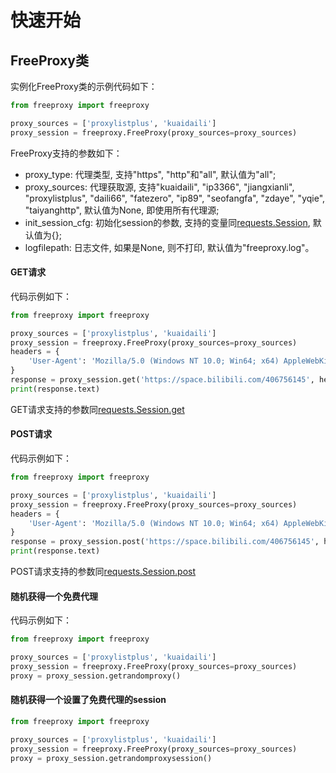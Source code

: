 # 快速开始

## FreeProxy类

实例化FreeProxy类的示例代码如下：

```python
from freeproxy import freeproxy

proxy_sources = ['proxylistplus', 'kuaidaili']
proxy_session = freeproxy.FreeProxy(proxy_sources=proxy_sources)
```

FreeProxy支持的参数如下：

- proxy_type: 代理类型, 支持"https", "http"和"all", 默认值为"all";
- proxy_sources: 代理获取源, 支持"kuaidaili", "ip3366", "jiangxianli", "proxylistplus", "daili66", "fatezero", "ip89", "seofangfa", "zdaye", "yqie", "taiyanghttp", 默认值为None, 即使用所有代理源;
- init_session_cfg: 初始化session的参数, 支持的变量同[requests.Session](https://docs.python-requests.org/en/latest/), 默认值为{};
- logfilepath: 日志文件, 如果是None, 则不打印, 默认值为"freeproxy.log"。


#### GET请求

代码示例如下：

```python
from freeproxy import freeproxy

proxy_sources = ['proxylistplus', 'kuaidaili']
proxy_session = freeproxy.FreeProxy(proxy_sources=proxy_sources)
headers = {
    'User-Agent': 'Mozilla/5.0 (Windows NT 10.0; Win64; x64) AppleWebKit/537.36 (KHTML, like Gecko) Chrome/98.0.4758.102 Safari/537.36'
}
response = proxy_session.get('https://space.bilibili.com/406756145', headers=headers)
print(response.text)
```

GET请求支持的参数同[requests.Session.get](https://docs.python-requests.org/en/latest/)


#### POST请求

代码示例如下：

```python
from freeproxy import freeproxy

proxy_sources = ['proxylistplus', 'kuaidaili']
proxy_session = freeproxy.FreeProxy(proxy_sources=proxy_sources)
headers = {
    'User-Agent': 'Mozilla/5.0 (Windows NT 10.0; Win64; x64) AppleWebKit/537.36 (KHTML, like Gecko) Chrome/98.0.4758.102 Safari/537.36'
}
response = proxy_session.post('https://space.bilibili.com/406756145', headers=headers)
print(response.text)
```

POST请求支持的参数同[requests.Session.post](https://docs.python-requests.org/en/latest/)


#### 随机获得一个免费代理

代码示例如下：

```python
from freeproxy import freeproxy

proxy_sources = ['proxylistplus', 'kuaidaili']
proxy_session = freeproxy.FreeProxy(proxy_sources=proxy_sources)
proxy = proxy_session.getrandomproxy()
```


#### 随机获得一个设置了免费代理的session

```python
from freeproxy import freeproxy

proxy_sources = ['proxylistplus', 'kuaidaili']
proxy_session = freeproxy.FreeProxy(proxy_sources=proxy_sources)
proxy = proxy_session.getrandomproxysession()
```